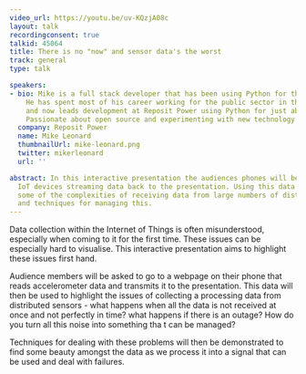 ```yaml
---
video_url: https://youtu.be/uv-KQzjA08c
layout: talk
recordingconsent: true
talkid: 45064
title: There is no "now" and sensor data's the worst
track: general
type: talk

speakers:
- bio: Mike is a full stack developer that has been using Python for the last 6 years.
    He has spent most of his career working for the public sector in the UK and Australia
    and now leads development at Reposit Power using Python for just about everything.
    Passionate about open source and experimenting with new technology as it evolves.
  company: Reposit Power
  name: Mike Leonard
  thumbnailUrl: mike-leonard.png
  twitter: mikerleonard
  url: ''

abstract: In this interactive presentation the audiences phones will be used as stand-in
  IoT devices streaming data back to the presentation. Using this data we will understand
  some of the complexities of receiving data from large numbers of distributed devices
  and techniques for managing this.
---
```

Data collection within the Internet of Things is often misunderstood, especially when coming to it for the first time. These issues can be especially hard to visualise. This interactive presentation aims to highlight these issues first hand.

Audience members will be asked to go to a webpage on their phone that reads accelerometer data and transmits it to the presentation. This data will then be used to highlight the issues of collecting a processing data from distributed sensors - what happens when all the data is not received at once and not perfectly in time? what happens if there is an outage? How do you turn all this noise into something tha t can be managed?

Techniques for dealing with these problems will then be demonstrated to find some beauty amongst the data as we process it into a signal that can be used and deal with failures.

